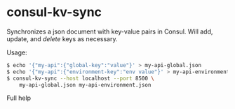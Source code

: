 # consul-kv-sync

Synchronizes a json document with key-value pairs in Consul. Will add, update, and *delete* keys as necessary.

Usage:

```bash
$ echo '{"my-api":{"global-key":"value"}' > my-api-global.json
$ echo '{"my-api":{"environment-key":"env value"}' > my-api-environment.json
$ consul-kv-sync --host localhost --port 8500 \
    my-api-global.json my-api-environment.json
```

Full help
```
```
